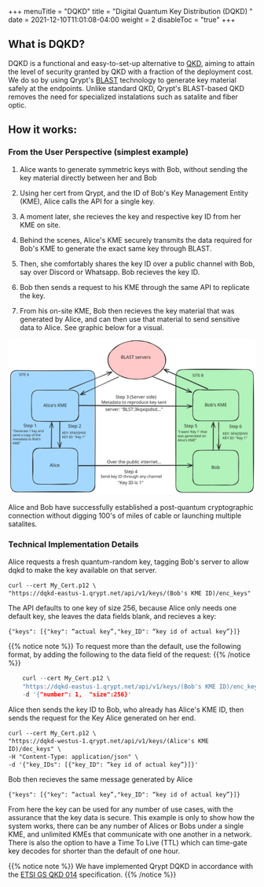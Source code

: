 +++
menuTitle = "DQKD"
title = "Digital Quantum Key Distribution (DQKD)  "
date = 2021-12-10T11:01:08-04:00
weight = 2
disableToc = "true"
+++

## What is DQKD?

DQKD is a functional and easy-to-set-up alternative to [QKD](https://www.nsa.gov/Cybersecurity/Quantum-Key-Distribution-QKD-and-Quantum-Cryptography-QC/), aiming to attain the level of security granted by QKD with a fraction of the deployment cost. We do so by using Qrypt's [BLAST](https://www.qrypt.com/wp-content/uploads/2022/03/Whitepaper-EverlastingSecurity.pdf#page=9) technology to generate key material safely at the endpoints. Unlike standard QKD, Qrypt's BLAST-based QKD removes the need for specialized instalations such as satalite and fiber optic.
## How it works:
### From the User Perspective (simplest example)
1. Alice wants to generate symmetric keys with Bob, without sending the key material directly between her and Bob

2. Using her cert from Qrypt, and the ID of Bob's Key Management Entity (KME), Alice calls the API for a single key.

2. A moment later, she recieves the key and respective key ID from her KME on site.

3. Behind the scenes, Alice's KME securely transmits the data required for Bob's KME to generate the exact same key through BLAST. 

4. Then, she comfortably shares the key ID over a public channel with Bob, say over Discord or Whatsapp. Bob recieves the key ID.

5. Bob then sends a request to his KME through the same API to replicate the key. 

6. From his on-site KME, Bob then recieves the key material that was generated by Alice, and can then use that material to send sensitive data to Alice.
See graphic below for a visual. 

![FullPage](images/dqkddiagram.svg)

Alice and Bob have successfully established a post-quantum cryptographic connection without digging 100's of miles of cable or launching multiple satalites. 
### Technical Implementation Details
Alice requests a fresh quantum-random key, tagging Bob's server to allow dqkd to make the key available on that server. 

    curl --cert My_Cert.p12 \
    "https://dqkd-eastus-1.qrypt.net/api/v1/keys/(Bob's KME ID)/enc_keys"

The API defaults to one key of size 256, because Alice only needs one default key, she leaves the data fields blank, and recieves a key:


    {"keys": [{"key": “actual key”,"key_ID": “key id of actual key”}]}  

{{% notice note %}}
To request more than the default, use the following format, by adding the following to the data field of the request:
{{% /notice %}}
```c
    curl --cert My_Cert.p12 \
    "https://dqkd-eastus-1.qrypt.net/api/v1/keys/(Bob's KME ID)/enc_keys" \
    -d '{"number": 1,  "size":256}'
```

Alice then sends the key ID to Bob, who already has Alice's KME ID, then sends the request for the Key Alice generated on her end. 

    curl --cert My_Cert.p12 \
    "https://dqkd-westus-1.qrypt.net/api/v1/keys/(Alice's KME ID)/dec_keys" \
    -H "Content-Type: application/json" \
    -d '{"key_IDs": [{"key_ID": “key id of actual key”}]}'

Bob then recieves the same message generated by Alice

    {"keys": [{"key": “actual key”,"key_ID": “key id of actual key”}]}  

From here the key can be used for any number of use cases, with the assurance that the key data is secure. This example is only to show how the system works, there can be any number of Alices or Bobs under a single KME, and unlimited KMEs that communicate with one another in a network. There is also the option to have a Time To Live (TTL) which can time-gate key decodes for shorter than the default of one hour. 

{{% notice note %}}
We have implemented Qrypt DQKD in accordance with the [ETSI GS QKD 014](https://www.etsi.org/deliver/etsi_gs/QKD/001_099/014/01.01.01_60/gs_qkd014v010101p.pdf) specification.
{{% /notice %}}
